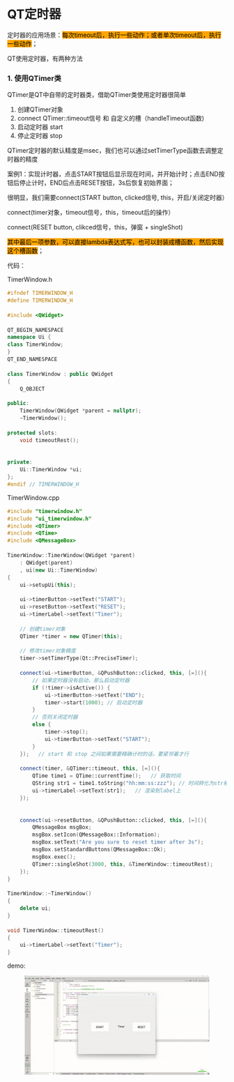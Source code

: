# QT定时器

定时器的应用场景：<mark style="background-color:orange;">每次timeout后，执行一些动作；或者单次timeout后，执行一些动作</mark>；



QT使用定时器，有两种方法



### 1. 使用QTimer类

QTimer是QT中自带的定时器类，借助QTimer类使用定时器很简单

1. 创建QTimer对象
2. connect QTimer::timeout信号 和 自定义的槽（handleTimeout函数)
3. 启动定时器 start
4. 停止定时器 stop

QTimer定时器的默认精度是msec，我们也可以通过setTimerType函数去调整定时器的精度



案例1：实现计时器，点击START按钮后显示现在时间，并开始计时；点击END按钮后停止计时，END后点击RESET按钮，3s后恢复初始界面；



很明显，我们需要connect(START button, clicked信号, this，开启/关闭定时器）

connect(timer对象，timeout信号，this，timeout后的操作）

connect(RESET button, clikced信号，this，弹窗 + singleShot)

<mark style="background-color:orange;">其中最后一项参数，可以直接lambda表达式写，也可以封装成槽函数，然后实现这个槽函数</mark>；



代码：

TimerWindow.h

```cpp
#ifndef TIMERWINDOW_H
#define TIMERWINDOW_H

#include <QWidget>

QT_BEGIN_NAMESPACE
namespace Ui {
class TimerWindow;
}
QT_END_NAMESPACE

class TimerWindow : public QWidget
{
    Q_OBJECT

public:
    TimerWindow(QWidget *parent = nullptr);
    ~TimerWindow();

protected slots:
    void timeoutRest();


private:
    Ui::TimerWindow *ui;
};
#endif // TIMERWINDOW_H
```



TimerWindow.cpp

```cpp
#include "timerwindow.h"
#include "ui_timerwindow.h"
#include <QTimer>
#include <QTime>
#include <QMessageBox>

TimerWindow::TimerWindow(QWidget *parent)
    : QWidget(parent)
    , ui(new Ui::TimerWindow)
{
    ui->setupUi(this);

    ui->timerButton->setText("START");
    ui->resetButton->setText("RESET");
    ui->timerLabel->setText("Timer");

    // 创建timer对象
    QTimer *timer = new QTimer(this);

    // 修改timer对象精度
    timer->setTimerType(Qt::PreciseTimer);

    connect(ui->timerButton, &QPushButton::clicked, this, [=](){
        // 如果定时器没有启动，那么启动定时器
        if (!timer->isActive()) {
            ui->timerButton->setText("END");
            timer->start(1000); // 启动定时器
        }
        // 否则关闭定时器
        else {
            timer->stop();
            ui->timerButton->setText("START");
        }
    });   // start 和 stop 之间如果需要精确计时的话，要紧邻着才行

    connect(timer, &QTimer::timeout, this, [=](){
        QTime time1 = QTime::currentTime();   // 获取时间
        QString str1 = time1.toString("hh:mm:ss:zzz"); // 时间转化为str格式
        ui->timerLabel->setText(str1);   // 渲染到label上
    });


    connect(ui->resetButton, &QPushButton::clicked, this, [=](){
        QMessageBox msgBox;
        msgBox.setIcon(QMessageBox::Information);
        msgBox.setText("Are you sure to reset timer after 3s");
        msgBox.setStandardButtons(QMessageBox::Ok);
        msgBox.exec();
        QTimer::singleShot(3000, this, &TimerWindow::timeoutRest);
    });
}

TimerWindow::~TimerWindow()
{
    delete ui;
}

void TimerWindow::timeoutRest()
{
    ui->timerLabel->setText("Timer");
}

```



demo:

<div align="left">

<figure><img src="../.gitbook/assets/1-ezgif.com-optimize.gif" alt=""><figcaption></figcaption></figure>

</div>



